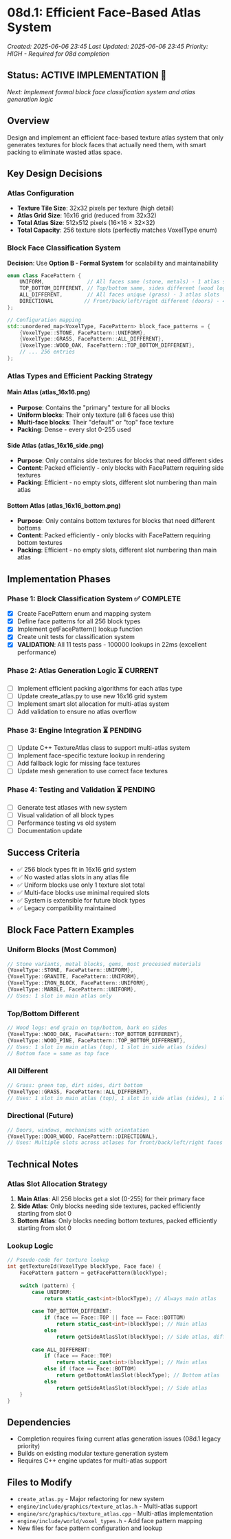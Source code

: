 # 08d.1: Efficient Face-Based Atlas System
*Created: 2025-06-06 23:45*
*Last Updated: 2025-06-06 23:45*
*Priority: HIGH - Required for 08d completion*

## Status: ACTIVE IMPLEMENTATION 🔧
*Next: Implement formal block face classification system and atlas generation logic*

## Overview
Design and implement an efficient face-based texture atlas system that only generates textures for block faces that actually need them, with smart packing to eliminate wasted atlas space.

## Key Design Decisions

### Atlas Configuration
- **Texture Tile Size**: 32x32 pixels per texture (high detail)
- **Atlas Grid Size**: 16x16 grid (reduced from 32x32)
- **Total Atlas Size**: 512x512 pixels (16×16 × 32×32)
- **Total Capacity**: 256 texture slots (perfectly matches VoxelType enum)

### Block Face Classification System
**Decision**: Use **Option B - Formal System** for scalability and maintainability

```cpp
enum class FacePattern {
    UNIFORM,              // All faces same (stone, metals) - 1 atlas slot
    TOP_BOTTOM_DIFFERENT, // Top/bottom same, sides different (wood logs) - 2 atlas slots  
    ALL_DIFFERENT,        // All faces unique (grass) - 3 atlas slots
    DIRECTIONAL          // Front/back/left/right different (doors) - 4+ atlas slots
};

// Configuration mapping
std::unordered_map<VoxelType, FacePattern> block_face_patterns = {
    {VoxelType::STONE, FacePattern::UNIFORM},
    {VoxelType::GRASS, FacePattern::ALL_DIFFERENT},
    {VoxelType::WOOD_OAK, FacePattern::TOP_BOTTOM_DIFFERENT},
    // ... 256 entries
};
```

### Atlas Types and Efficient Packing Strategy

#### Main Atlas (atlas_16x16.png)
- **Purpose**: Contains the "primary" texture for all blocks
- **Uniform blocks**: Their only texture (all 6 faces use this)
- **Multi-face blocks**: Their "default" or "top" face texture
- **Packing**: Dense - every slot 0-255 used

#### Side Atlas (atlas_16x16_side.png) 
- **Purpose**: Only contains side textures for blocks that need different sides
- **Content**: Packed efficiently - only blocks with FacePattern requiring side textures
- **Packing**: Efficient - no empty slots, different slot numbering than main atlas

#### Bottom Atlas (atlas_16x16_bottom.png)
- **Purpose**: Only contains bottom textures for blocks that need different bottoms  
- **Content**: Packed efficiently - only blocks with FacePattern requiring bottom textures
- **Packing**: Efficient - no empty slots, different slot numbering than main atlas

## Implementation Phases

### Phase 1: Block Classification System ✅ COMPLETE
- [x] Create FacePattern enum and mapping system
- [x] Define face patterns for all 256 block types
- [x] Implement getFacePattern() lookup function
- [x] Create unit tests for classification system
- [x] **VALIDATION**: All 11 tests pass - 100000 lookups in 22ms (excellent performance)

### Phase 2: Atlas Generation Logic ⏳ CURRENT
- [ ] Implement efficient packing algorithms for each atlas type
- [ ] Update create_atlas.py to use new 16x16 grid system
- [ ] Implement smart slot allocation for multi-atlas system
- [ ] Add validation to ensure no atlas overflow

### Phase 3: Engine Integration ⏳ PENDING  
- [ ] Update C++ TextureAtlas class to support multi-atlas system
- [ ] Implement face-specific texture lookup in rendering
- [ ] Add fallback logic for missing face textures
- [ ] Update mesh generation to use correct face textures

### Phase 4: Testing and Validation ⏳ PENDING
- [ ] Generate test atlases with new system
- [ ] Visual validation of all block types
- [ ] Performance testing vs old system
- [ ] Documentation update

## Success Criteria
- ✅ 256 block types fit in 16x16 grid system
- ✅ No wasted atlas slots in any atlas file
- ✅ Uniform blocks use only 1 texture slot total
- ✅ Multi-face blocks use minimal required slots
- ✅ System is extensible for future block types
- ✅ Legacy compatibility maintained

## Block Face Pattern Examples

### Uniform Blocks (Most Common)
```cpp
// Stone variants, metal blocks, gems, most processed materials
{VoxelType::STONE, FacePattern::UNIFORM},
{VoxelType::GRANITE, FacePattern::UNIFORM}, 
{VoxelType::IRON_BLOCK, FacePattern::UNIFORM},
{VoxelType::MARBLE, FacePattern::UNIFORM},
// Uses: 1 slot in main atlas only
```

### Top/Bottom Different  
```cpp
// Wood logs: end grain on top/bottom, bark on sides
{VoxelType::WOOD_OAK, FacePattern::TOP_BOTTOM_DIFFERENT},
{VoxelType::WOOD_PINE, FacePattern::TOP_BOTTOM_DIFFERENT},
// Uses: 1 slot in main atlas (top), 1 slot in side atlas (sides)
// Bottom face = same as top face
```

### All Different
```cpp
// Grass: green top, dirt sides, dirt bottom  
{VoxelType::GRASS, FacePattern::ALL_DIFFERENT},
// Uses: 1 slot in main atlas (top), 1 slot in side atlas (sides), 1 slot in bottom atlas (bottom)
```

### Directional (Future)
```cpp
// Doors, windows, mechanisms with orientation
{VoxelType::DOOR_WOOD, FacePattern::DIRECTIONAL},
// Uses: Multiple slots across atlases for front/back/left/right faces
```

## Technical Notes

### Atlas Slot Allocation Strategy
1. **Main Atlas**: All 256 blocks get a slot (0-255) for their primary face
2. **Side Atlas**: Only blocks needing side textures, packed efficiently starting from slot 0
3. **Bottom Atlas**: Only blocks needing bottom textures, packed efficiently starting from slot 0

### Lookup Logic
```cpp
// Pseudo-code for texture lookup
int getTextureId(VoxelType blockType, Face face) {
    FacePattern pattern = getFacePattern(blockType);
    
    switch (pattern) {
        case UNIFORM:
            return static_cast<int>(blockType); // Always main atlas
            
        case TOP_BOTTOM_DIFFERENT:
            if (face == Face::TOP || face == Face::BOTTOM) 
                return static_cast<int>(blockType); // Main atlas
            else 
                return getSideAtlasSlot(blockType); // Side atlas, different numbering
                
        case ALL_DIFFERENT:
            if (face == Face::TOP) 
                return static_cast<int>(blockType); // Main atlas
            else if (face == Face::BOTTOM)
                return getBottomAtlasSlot(blockType); // Bottom atlas
            else 
                return getSideAtlasSlot(blockType); // Side atlas
    }
}
```

## Dependencies
- Completion requires fixing current atlas generation issues (08d.1 legacy priority)
- Builds on existing modular texture generation system
- Requires C++ engine updates for multi-atlas support

## Files to Modify
- `create_atlas.py` - Major refactoring for new system
- `engine/include/graphics/texture_atlas.h` - Multi-atlas support
- `engine/src/graphics/texture_atlas.cpp` - Multi-atlas implementation  
- `engine/include/world/voxel_types.h` - Add face pattern mapping
- New files for face pattern configuration and lookup
